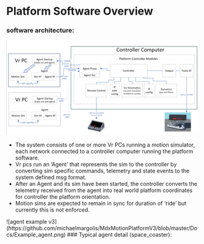 # Platform Software Overview

### software architecture:
![Architecture v3](https://github.com/michaelmargolis/MdxMotionPlatformV3/blob/master/Docs/Software_architecture.png)
+   The system consists of one or more Vr PCs running a motion simulator, each network connected to a controller computer running the platform software.
+   Vr pcs run an ‘Agent’ that represents the sim to the controller by converting sim specific commands, telemetry and state events to the system defined msg format.
+   After an Agent and its sim have been started, the controller converts the telemetry received from the agent into real world platform coordinates for controller the platform orientation.
+   Motion sims are expected to remain in sync for duration of ‘ride’ but currently this is not enforced.

    
<p></p>
![agent example v3](https://github.com/michaelmargolis/MdxMotionPlatformV3/blob/master/Docs/Example_agent.png)
### Typical agent detail (space_coaster):
